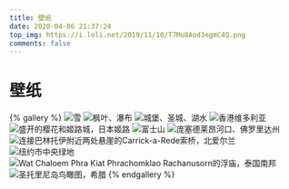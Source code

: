 ```yaml
---
title: 壁纸
date: 2020-04-06 21:37:24
top_img: https://i.loli.net/2019/11/10/T7Mu8Aod3egmC4Q.png
comments: false
---
```

# 壁纸

{% gallery %}
![雪](http://p9.qhimg.com/bdm/960_593_0/t018d9effa4c68e11c2.jpg)
![枫叶、瀑布](http://p5.qhimg.com/bdm/960_593_0/t01e30ccadabc40dc98.jpg)
![城堡、圣城、湖水](http://p4.qhimg.com/bdm/960_593_0/t013739bd697bc0b2e1.jpg)
![香港维多利亚](http://p9.qhimg.com/bdm/960_593_0/t018093053d65f09033.jpg)
![盛开的樱花和姬路城，日本姬路](https://cn.bing.com/th?id=OHR.CastleDay_ZH-CN8752542375_1920x1080.jpg)
![富士山](http://p6.qhimg.com/bdr/__85/t01c742c3ca743495cd.jpg)
![庞塞德莱昂河口、佛罗里达州](https://cn.bing.com/th?id=OHR.PascuaFlorida_ZH-CN7720904158_1920x1080.jpg&rf=LaDigue_1920x1080.jpg&pid=hp)
![连接巴林托伊附近两处悬崖的Carrick-a-Rede索桥，北爱尔兰](https://cn.bing.com/th?id=OHR.CarrickSpring_ZH-CN7085146237_1920x1080.jpg&rf=LaDigue_1920x1080.jpg&pid=hp)
![纽约市中央绿地](https://cn.bing.com/th?id=OHR.WalkingCentral_ZH-CN6818231087_1920x1080.jpg&rf=LaDigue_1920x1080.jpg&pid=hp)
![Wat Chaloem Phra Kiat Phrachomklao Rachanusorn的浮庙，泰国南邦](https://cn.bing.com/th?id=OHR.WatChaloem_ZH-CN8722271527_1920x1080.jpg&rf=LaDigue_1920x1080.jpg&pid=hp)
![圣托里尼岛鸟瞰图，希腊](https://cn.bing.com/th?id=OHR.SantoriniAerial_ZH-CN9367767863_1920x1080.jpg&rf=LaDigue_1920x1080.jpg&pid=hp)
{% endgallery %}